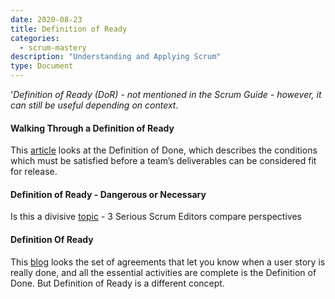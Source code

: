 ```yaml
---
date: 2020-08-23
title: Definition of Ready
categories:
  - scrum-mastery
description: "Understanding and Applying Scrum"
type: Document
---
```

'_Definition of Ready (DoR) - not mentioned in the Scrum Guide - however, it can still be useful depending on context_.

#### Walking Through a Definition of Ready
This [article](https://www.scrum.org/resources/blog/walking-through-definition-ready) looks at the Definition of Done, which describes the conditions which must be satisfied before a team’s deliverables can be considered fit for release.

#### Definition of Ready - Dangerous or Necessary
Is this a divisive [topic](https://medium.com/serious-scrum/definition-of-ready-dangerous-or-necessary-891e586efd0d) - 3 Serious Scrum Editors compare perspectives

#### Definition Of Ready
This [blog](https://www.knowledgehut.com/tutorials/scrum-tutorial/definition-of-ready) looks the set of agreements that let you know when a user story is really done, and all the essential activities are complete is the Definition of Done. But Definition of Ready is a different concept.
